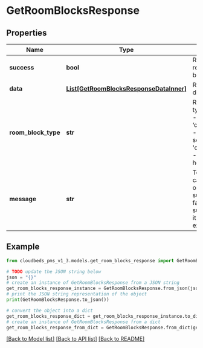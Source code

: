 # GetRoomBlocksResponse


## Properties

Name | Type | Description | Notes
------------ | ------------- | ------------- | -------------
**success** | **bool** | Returns if the request could be completed | [optional] 
**data** | [**List[GetRoomBlocksResponseDataInner]**](GetRoomBlocksResponseDataInner.md) | Room block details | [optional] 
**room_block_type** | **str** | Room block type. ‘blocked’ - Room block. ‘out_of_service’ - Out of service block. &#39;courtesy_hold&#39; - Courtesy hold block. | [optional] 
**message** | **str** | To be used in case any error occurs (if success &#x3D; false).  If success &#x3D; true, it does not exist. | [optional] 

## Example

```python
from cloudbeds_pms_v1_3.models.get_room_blocks_response import GetRoomBlocksResponse

# TODO update the JSON string below
json = "{}"
# create an instance of GetRoomBlocksResponse from a JSON string
get_room_blocks_response_instance = GetRoomBlocksResponse.from_json(json)
# print the JSON string representation of the object
print(GetRoomBlocksResponse.to_json())

# convert the object into a dict
get_room_blocks_response_dict = get_room_blocks_response_instance.to_dict()
# create an instance of GetRoomBlocksResponse from a dict
get_room_blocks_response_from_dict = GetRoomBlocksResponse.from_dict(get_room_blocks_response_dict)
```
[[Back to Model list]](../README.md#documentation-for-models) [[Back to API list]](../README.md#documentation-for-api-endpoints) [[Back to README]](../README.md)


